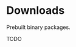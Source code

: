 # Downloads

Prebuilt binary packages.

TODO
<!--
- [juberblog.tar.bz2](dist/juberblog.tar.bz2)
- [juberblog.tar.gz](dist/juberblog.tar.gz)
-->